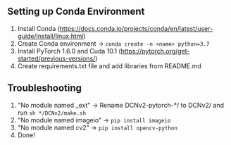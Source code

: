 ## Setting up Conda Environment
1. Install Conda (https://docs.conda.io/projects/conda/en/latest/user-guide/install/linux.html)
2. Create Conda environment -> `conda create -n <name> python=3.7`
3. Install PyTorch 1.6.0 and Cuda 10.1 (https://pytorch.org/get-started/previous-versions/)
4. Create requirements.txt file and add libraries from README.md

## Troubleshooting

1. "No module named _ext" -> Rename DCNv2-pytorch-*/ to DCNv2/ and run `sh */DCNv2/make.sh`
2. "No module named imageio" -> `pip install imageio`
3. "No module named cv2" ->  `pip install opencv-python`
4. Done!